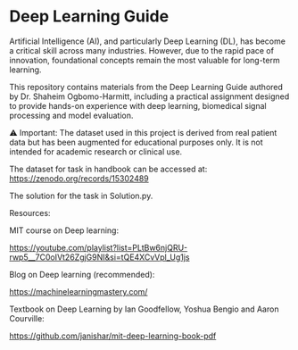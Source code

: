 # Deep Learning Guide

Artificial Intelligence (AI), and particularly Deep Learning (DL), has become a critical skill across many industries. However, due to the rapid pace of innovation, foundational concepts remain the most valuable for long-term learning.

This repository contains materials from the Deep Learning Guide authored by Dr. Shaheim Ogbomo-Harmitt, including a practical assignment designed to provide hands-on experience with deep learning, biomedical signal processing and model evaluation.

⚠️ Important:
The dataset used in this project is derived from real patient data but has been augmented for educational purposes only. It is not intended for academic research or clinical use.

The dataset for task in handbook can be accessed at:
https://zenodo.org/records/15302489

The solution for the task in Solution.py.

Resources:

MIT course on Deep learning:

https://youtube.com/playlist?list=PLtBw6njQRU-rwp5__7C0oIVt26ZgjG9NI&si=tQE4XCvVpl_Ug1js

Blog on Deep learning (recommended):

https://machinelearningmastery.com/

Textbook on Deep Learning by Ian Goodfellow, Yoshua Bengio and Aaron Courville:

https://github.com/janishar/mit-deep-learning-book-pdf
